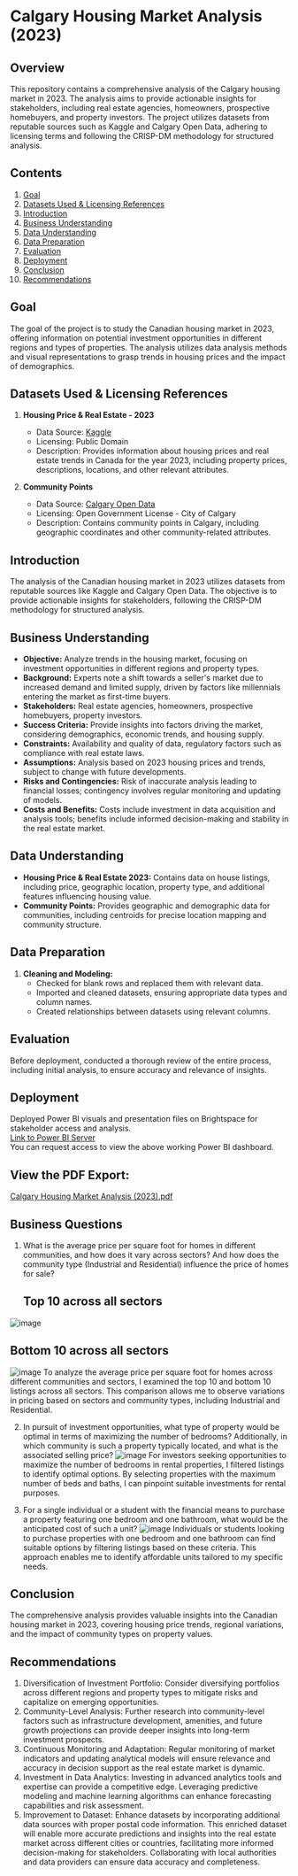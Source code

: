 # Calgary Housing Market Analysis (2023)

## Overview

This repository contains a comprehensive analysis of the Calgary housing market in 2023. The analysis aims to provide actionable insights for stakeholders, including real estate agencies, homeowners, prospective homebuyers, and property investors. The project utilizes datasets from reputable sources such as Kaggle and Calgary Open Data, adhering to licensing terms and following the CRISP-DM methodology for structured analysis.

## Contents

1. [Goal](#goal)
2. [Datasets Used & Licensing References](#datasets-used--licensing-references)
3. [Introduction](#introduction)
4. [Business Understanding](#business-understanding)
5. [Data Understanding](#data-understanding)
6. [Data Preparation](#data-preparation)
7. [Evaluation](#evaluation)
8. [Deployment](#deployment)
9. [Conclusion](#conclusion)
10. [Recommendations](#recommendations)

## Goal

The goal of the project is to study the Canadian housing market in 2023, offering information on potential investment opportunities in different regions and types of properties. The analysis utilizes data analysis methods and visual representations to grasp trends in housing prices and the impact of demographics.

## Datasets Used & Licensing References

1. **Housing Price & Real Estate - 2023**
   - Data Source: [Kaggle](https://www.kaggle.com/datasets/reenapinto/housing-price-and-real-estate-2023)
   - Licensing: Public Domain
   - Description: Provides information about housing prices and real estate trends in Canada for the year 2023, including property prices, descriptions, locations, and other relevant attributes.

2. **Community Points**
   - Data Source: [Calgary Open Data](https://data.calgary.ca/Base-Maps/Community-Points/j9ps-fyst/data)
   - Licensing: Open Government License - City of Calgary
   - Description: Contains community points in Calgary, including geographic coordinates and other community-related attributes.

## Introduction

The analysis of the Canadian housing market in 2023 utilizes datasets from reputable sources like Kaggle and Calgary Open Data. The objective is to provide actionable insights for stakeholders, following the CRISP-DM methodology for structured analysis.

## Business Understanding

- **Objective:** Analyze trends in the housing market, focusing on investment opportunities in different regions and property types.
- **Background:** Experts note a shift towards a seller's market due to increased demand and limited supply, driven by factors like millennials entering the market as first-time buyers.
- **Stakeholders:** Real estate agencies, homeowners, prospective homebuyers, property investors.
- **Success Criteria:** Provide insights into factors driving the market, considering demographics, economic trends, and housing supply.
- **Constraints:** Availability and quality of data, regulatory factors such as compliance with real estate laws.
- **Assumptions:** Analysis based on 2023 housing prices and trends, subject to change with future developments.
- **Risks and Contingencies:** Risk of inaccurate analysis leading to financial losses; contingency involves regular monitoring and updating of models.
- **Costs and Benefits:** Costs include investment in data acquisition and analysis tools; benefits include informed decision-making and stability in the real estate market.

## Data Understanding

- **Housing Price & Real Estate 2023:** Contains data on house listings, including price, geographic location, property type, and additional features influencing housing value.
- **Community Points:** Provides geographic and demographic data for communities, including centroids for precise location mapping and community structure.

## Data Preparation

1. **Cleaning and Modeling:**
   - Checked for blank rows and replaced them with relevant data.
   - Imported and cleaned datasets, ensuring appropriate data types and column names.
   - Created relationships between datasets using relevant columns.

## Evaluation

Before deployment, conducted a thorough review of the entire process, including initial analysis, to ensure accuracy and relevance of insights.

## Deployment

Deployed Power BI visuals and presentation files on Brightspace for stakeholder access and analysis.  
[Link to Power BI Server](https://app.powerbi.com/groups/me/reports/84bd6331-498c-42da-9409-870add279e4a/ReportSection?experience=power-bi)  
You can request access to view the above working Power BI dashboard.

## View the PDF Export:
[Calgary Housing Market Analysis (2023).pdf](Calgary%20Housing%20Market%20Analysis%20(2023).pdf)

## Business Questions
1. What is the average price per square foot for homes in different communities, and how does it vary across sectors? And how does the community type (Industrial and Residential) influence the price of homes for sale?
   ## Top 10 across all sectors
![image](Calgary%20Housing%20Market%20Analysis%20(2023)_7.jpg)
   ## Bottom 10 across all sectors
![image](Calgary%20Housing%20Market%20Analysis%20(2023)_8.jpg)
To analyze the average price per square foot for homes across different communities and sectors, I examined the top 10 and bottom 10 listings across all sectors. This comparison allows me to observe variations in pricing based on sectors and community types, including Industrial and Residential.

2. In pursuit of investment opportunities, what type of property would be optimal in terms of maximizing the number of bedrooms? Additionally, in which community is such a property typically located, and what is the associated selling price?
![image](Calgary%20Housing%20Market%20Analysis%20(2023)_9.jpg)
For investors seeking opportunities to maximize the number of bedrooms in rental properties, I filtered listings to identify optimal options. By selecting properties with the maximum number of beds and baths, I can pinpoint suitable investments for rental purposes.

3. For a single individual or a student with the financial means to purchase a property featuring one bedroom and one bathroom, what would be the anticipated cost of such a unit?
![image](Calgary%20Housing%20Market%20Analysis%20(2023)_10.jpg)
Individuals or students looking to purchase properties with one bedroom and one bathroom can find suitable options by filtering listings based on these criteria. This approach enables me to identify affordable units tailored to my specific needs.

## Conclusion

The comprehensive analysis provides valuable insights into the Canadian housing market in 2023, covering housing price trends, regional variations, and the impact of community types on property values.

## Recommendations

1. Diversification of Investment Portfolio: Consider diversifying portfolios across different regions and property types to mitigate risks and capitalize on emerging opportunities.
2. Community-Level Analysis: Further research into community-level factors such as infrastructure development, amenities, and future growth projections can provide deeper insights into long-term investment prospects.
3. Continuous Monitoring and Adaptation: Regular monitoring of market indicators and updating analytical models will ensure relevance and accuracy in decision support as the real estate market is dynamic.
4. Investment in Data Analytics: Investing in advanced analytics tools and expertise can provide a competitive edge. Leveraging predictive modeling and machine learning algorithms can enhance forecasting capabilities and risk assessment.
5. Improvement to Dataset: Enhance datasets by incorporating additional data sources with proper postal code information. This enriched dataset will enable more accurate predictions and insights into the real estate market across different cities or countries, facilitating more informed decision-making for stakeholders. Collaborating with local authorities and data providers can ensure data accuracy and completeness.
